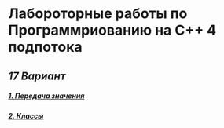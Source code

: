 # Лабороторные работы по Программриованию на С++ 4 подпотока 
## *17 Вариант*



##### [1. Передача значения](https://github.com/sskrolkina/ITMO_Programming_2_sem/tree/main/LAB_1)

##### [2. Классы](https://github.com/sskrolkina/ITMO_Programming_2_sem/tree/main/LAB_2)
